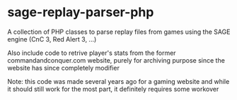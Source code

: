 sage-replay-parser-php
======================

A collection of PHP classes to parse replay files from games using the SAGE engine (CnC 3, Red Alert 3, ...)

Also include code to retrive player's stats from the former commandandconquer.com website, purely for archiving purpose since the website has since completely modifier

Note: this code was made several years ago for a gaming website and while it should still work for the most part, it definitely requires some workover

